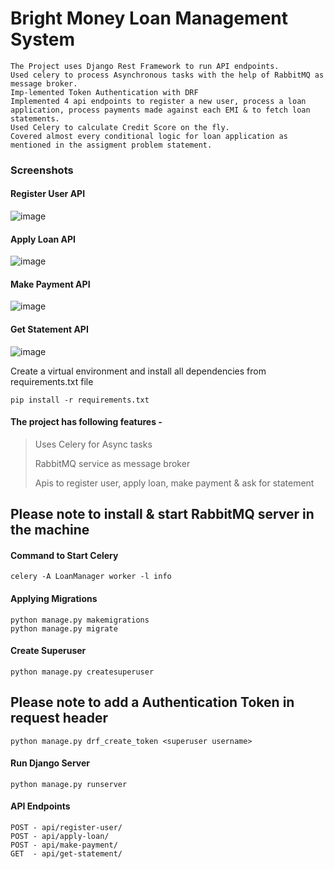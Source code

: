 # Bright Money Loan Management System
```
The Project uses Django Rest Framework to run API endpoints.
Used celery to process Asynchronous tasks with the help of RabbitMQ as message broker.
Imp-lemented Token Authentication with DRF
Implemented 4 api endpoints to register a new user, process a loan application, process payments made against each EMI & to fetch loan statements.
Used Celery to calculate Credit Score on the fly.
Covered almost every conditional logic for loan application as mentioned in the assigment problem statement.
```

### Screenshots
#### Register User API
![image](https://github.com/sajaldubey/bright-money-loan-management-system/assets/55424712/6020537b-9783-469b-b0eb-a8984d289e49)

#### Apply Loan API 
![image](https://github.com/sajaldubey/bright-money-loan-management-system/assets/55424712/cb3c563e-2868-449d-8384-88ed078b4d0c)


#### Make Payment API
![image](https://github.com/sajaldubey/bright-money-loan-management-system/assets/55424712/60075068-b703-4b68-ae42-6a5b122300a8)

#### Get Statement API
![image](https://github.com/sajaldubey/bright-money-loan-management-system/assets/55424712/7158416c-477b-4830-bbcf-317414766e0c)

Create a virtual environment and install all dependencies from requirements.txt file

```
pip install -r requirements.txt
```

#### The project has following features - 
> Uses Celery for Async tasks
>
> RabbitMQ service as message broker
>
> Apis to register user, apply loan, make payment & ask for statement

## Please note to install & start RabbitMQ server in the machine

#### Command to Start Celery
```
celery -A LoanManager worker -l info
```

#### Applying Migrations
```
python manage.py makemigrations
python manage.py migrate
```

#### Create Superuser
```
python manage.py createsuperuser
```

## Please note to add a Authentication Token in request header
```
python manage.py drf_create_token <superuser username>
```

#### Run Django Server
```
python manage.py runserver
```

#### API Endpoints
```
POST - api/register-user/
POST - api/apply-loan/
POST - api/make-payment/
GET  - api/get-statement/
```

